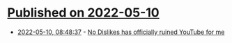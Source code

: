 # [Published on 2022-05-10](index.md)

* [2022-05-10, 08:48:37](https://news.ycombinator.com/item?id=31324917) - [No Dislikes has officially ruined YouTube for me](https://news.ycombinator.com/item?id=31324917)
